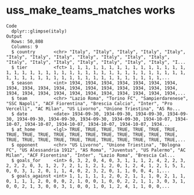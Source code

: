 # uss_make_teams_matches works

    Code
      dplyr::glimpse(italy)
    Output
      Rows: 50,808
      Columns: 9
      $ country       <chr> "Italy", "Italy", "Italy", "Italy", "Italy", "Italy", "Italy", "Italy", "Italy", "Italy", "Italy", "Italy", "Italy", "Italy", "Italy", "Italy", "Italy", "Italy", "Italy", "I...
      $ tier          <fct> 1, 1, 1, 1, 1, 1, 1, 1, 1, 1, 1, 1, 1, 1, 1, 1, 1, 1, 1, 1, 1, 1, 1, 1, 1, 1, 1, 1, 1, 1, 1, 1, 1, 1, 1, 1, 1, 1, 1, 1, 1, 1, 1, 1, 1, 1, 1, 1, 1, 1, 1, 1, 1, 1, 1, 1, 1, 1,...
      $ season        <int> 1934, 1934, 1934, 1934, 1934, 1934, 1934, 1934, 1934, 1934, 1934, 1934, 1934, 1934, 1934, 1934, 1934, 1934, 1934, 1934, 1934, 1934, 1934, 1934, 1934, 1934, 1934, 1934, 1934,...
      $ team          <chr> "Lazio Roma", "Torino FC", "Sampierdarenese", "SSC Napoli", "ACF Fiorentina", "Brescia Calcio", "Inter", "Pro Vercelli", "AC Milan", "US Livorno", "Unione Triestina", "AS Ro...
      $ date          <date> 1934-09-30, 1934-09-30, 1934-09-30, 1934-09-30, 1934-09-30, 1934-09-30, 1934-09-30, 1934-09-30, 1934-10-07, 1934-10-07, 1934-10-07, 1934-10-07, 1934-10-07, 1934-10-07, 1934...
      $ at_home       <lgl> TRUE, TRUE, TRUE, TRUE, TRUE, TRUE, TRUE, TRUE, TRUE, TRUE, TRUE, TRUE, TRUE, TRUE, TRUE, TRUE, TRUE, TRUE, TRUE, TRUE, TRUE, TRUE, TRUE, TRUE, TRUE, TRUE, TRUE, TRUE, TRUE,...
      $ opponent      <chr> "US Livorno", "Unione Triestina", "Bologna FC", "US Alessandria 1912", "AS Roma", "Juventus", "US Palermo", "AC Milan", "ACF Fiorentina", "Inter", "Lazio Roma", "Brescia Cal...
      $ goals_for     <int> 6, 3, 2, 0, 4, 0, 3, 1, 1, 1, 2, 4, 2, 2, 3, 2, 2, 2, 0, 3, 1, 2, 7, 2, 1, 1, 2, 1, 2, 0, 1, 2, 4, 1, 2, 1, 5, 1, 0, 0, 3, 1, 2, 0, 1, 1, 4, 0, 2, 3, 2, 0, 1, 1, 0, 0, 4, 1,...
      $ goals_against <int> 1, 1, 1, 1, 1, 2, 0, 2, 1, 1, 1, 0, 2, 1, 1, 0, 1, 1, 1, 2, 0, 0, 0, 2, 1, 0, 0, 1, 0, 0, 2, 2, 1, 1, 3, 0, 3, 1, 0, 0, 2, 1, 3, 0, 0, 3, 1, 0, 0, 1, 0, 1, 2, 4, 1, 1, 0, 0,...

